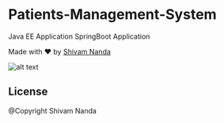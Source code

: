 # Patients-Management-System

Java EE Application
SpringBoot Application

Made with ♥ by <a href="https://github.com/iamshivamnanda">Shivam Nanda</a>

![alt text](https://i.ibb.co/T2Mgy3J/ezgif-com-gif-maker-14.gif)




## License

@Copyright Shivam Nanda

[Click Here]: <https://burger-builder-e9289.firebaseapp.com>
